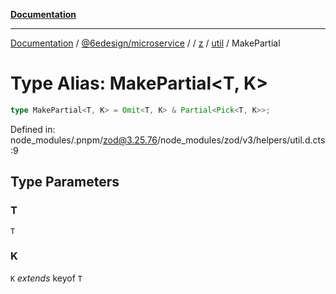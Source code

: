[**Documentation**](../../../../../../../README.md)

***

[Documentation](../../../../../../../README.md) / [@6edesign/microservice](../../../../../README.md) / [](../../../../../README.md) / [z](../../../README.md) / [util](../README.md) / MakePartial

# Type Alias: MakePartial&lt;T, K&gt;

```ts
type MakePartial<T, K> = Omit<T, K> & Partial<Pick<T, K>>;
```

Defined in: node\_modules/.pnpm/zod@3.25.76/node\_modules/zod/v3/helpers/util.d.cts:9

## Type Parameters

### T

`T`

### K

`K` *extends* keyof `T`
